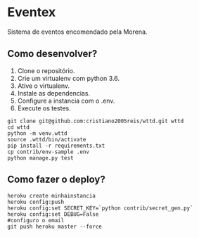 # Eventex

Sistema de eventos encomendado pela Morena.

## Como desenvolver?

1. Clone o repositório.
2. Crie um virtualenv com python 3.6.
3. Ative o virtualenv.
4. Instale as dependencias.
5. Configure a instancia com o .env.
6. Execute os testes.

```console
git clone git@github.com:cristiano2005reis/wttd.git wttd
cd wttd
python -m venv.wttd
source .wttd/bin/activate
pip install -r requirements.txt
cp contrib/env-sample .env
python manage.py test
```

## Como fazer o deploy?
```console
heroku create minhainstancia
heroku config:push
heroku config:set SECRET_KEY=`python contrib/secret_gen.py`
heroku config:set DEBUG=False
#configuro o email
git push heroku master --force
```
